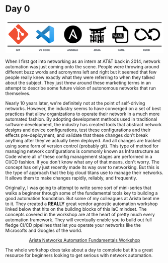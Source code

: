 # Day 0

![](images/automation-fundamentals-logos.png)

When I first got into networking as an intern at AT&T back in 2014, network automation was just coming onto the scene. People were throwing around different buzz words and acronymns left and right but it seemed that few people really knew exactly what they were referring to when they talked about the subject. They just threw around these marketing terms in an attempt to describe some future vision of autonomous networks that run themselves.

Nearly 10 years later, we're definitely not at the point of self-driving networks. However, the industry seems to have converged on a set of best practices that allow organizations to operate their network in a much more automated fashion. By adopting development methods used in traditional software development, the industry has created tools that abstract network designs and device configurations, test these configurations and their effects pre-deployment, and validate that these changes don't break anything after they've actually been deployed. And all changes are tracked using some form of version control (probably git). This type of method for managing network configurations is commonly known as Infrastructure as Code where all of these config management stages are performed in a CI/CD fashion. If you don't know what any of that means, don't worry. The concept has only just recently made its way over to networking. But this is the type of approach that the big cloud titans use to manage their networks. It allows them to make changes rapidly, reliably, and frequently. 

Originally, I was going to attempt to write some sort of mini-series that walks a beginner through some of the fundamental tools key to building a good automation foundation. But some of my colleagues at Arista beat me to it. They created a **REALLY** great vendor agnostic automation workshop linked below that hits on the building blocks of this IaC mindset. The concepts covered in the workshop are at the heart of pretty much every automation framework. They will eventually enable you to build out full fledge CI/CD pipelines that let you operate your networks like the Microsofts and Googles of the world.

<p style="text-align: center;"><a href="https://aristanetworks.github.io/avd-workshops/">Arista Networks Automation Fundamentals Workshop</a></p>

The whole workshop does take about a day to complete but it's a great resource for beginners looking to get serious with network automation.
